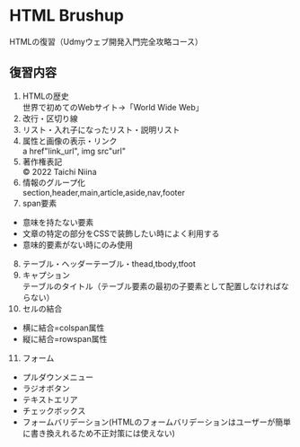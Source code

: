 # HTML Brushup
 HTMLの復習（Udmyウェブ開発入門完全攻略コース）

## 復習内容
1. HTMLの歴史<br>
世界で初めてのWebサイト→「World Wide Web」
2. 改行・区切り線
3. リスト・入れ子になったリスト・説明リスト
4. 属性と画像の表示・リンク<br>
a href"link_url", img src"url"
5. 著作権表記<br>
&copy; 2022 Taichi Niina
6. 情報のグループ化<br>
section,header,main,article,aside,nav,footer
7. span要素<br>
- 意味を持たない要素
- 文章の特定の部分をCSSで装飾したい時によく利用する
- 意味的要素がない時にのみ使用
8. テーブル・ヘッダーテーブル・thead,tbody,tfoot
9. キャプション<br>
テーブルのタイトル（テーブル要素の最初の子要素として配置しなければならない）
10. セルの結合
- 横に結合=colspan属性
- 縦に結合=rowspan属性
11. フォーム
- プルダウンメニュー
- ラジオボタン
- テキストエリア
- チェックボックス
- フォームバリデーション(HTMLのフォームバリデーションはユーザーが簡単に書き換えれるため不正対策には使えない)
